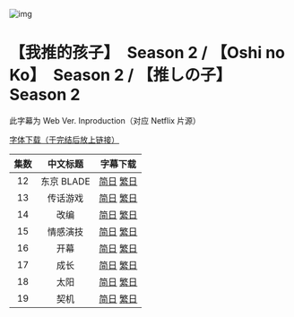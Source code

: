 ![img](https://p.inari.site/kitauji/202407/04/OshinoKoS2.jpg)

# 【我推的孩子】　Season 2 / 【Oshi no Ko】　Season 2 / 【推しの子】　Season 2

此字幕为 Web Ver. Inproduction（对应 Netflix 片源）

[字体下载（于完结后放上链接）]()

|集数|中文标题|字幕下载|
|:-:|:-:|:-:|
|12|东京 BLADE|[简日](<[Kitauji&STYH&H-BBR] 【Oshi no Ko】- 12.chs_jp.ass>) [繁日](<[Kitauji&STYH&H-BBR] 【Oshi no Ko】- 12.cht_jp.ass>)|
|13|传话游戏|[简日](<[Kitauji&STYH&H-BBR] 【Oshi no Ko】- 13.chs_jp.ass>) [繁日](<[Kitauji&STYH&H-BBR] 【Oshi no Ko】- 13.cht_jp.ass>)|
|14|改编|[简日](<[Kitauji&STYH&H-BBR] 【Oshi no Ko】- 14.chs_jp.ass>) [繁日](<[Kitauji&STYH&H-BBR] 【Oshi no Ko】- 14.cht_jp.ass>)|
|15|情感演技|[简日](<[Kitauji&STYH&H-BBR] 【Oshi no Ko】- 15.chs_jp.ass>) [繁日](<[Kitauji&STYH&H-BBR] 【Oshi no Ko】- 15.cht_jp.ass>)|
|16|开幕|[简日](<[Kitauji&STYH&H-BBR] 【Oshi no Ko】- 16.chs_jp.ass>) [繁日](<[Kitauji&STYH&H-BBR] 【Oshi no Ko】- 16.cht_jp.ass>)|
|17|成长|[简日](<[Kitauji&STYH&H-BBR] 【Oshi no Ko】- 17.chs_jp.ass>) [繁日](<[Kitauji&STYH&H-BBR] 【Oshi no Ko】- 17.cht_jp.ass>)|
|18|太阳|[简日](<[Kitauji&STYH&H-BBR] 【Oshi no Ko】- 18.chs_jp.ass>) [繁日](<[Kitauji&STYH&H-BBR] 【Oshi no Ko】- 18.cht_jp.ass>)|
|19|契机|[简日](<[Kitauji&STYH&H-BBR] 【Oshi no Ko】- 19.chs_jp.ass>) [繁日](<[Kitauji&STYH&H-BBR] 【Oshi no Ko】- 19.cht_jp.ass>)|
